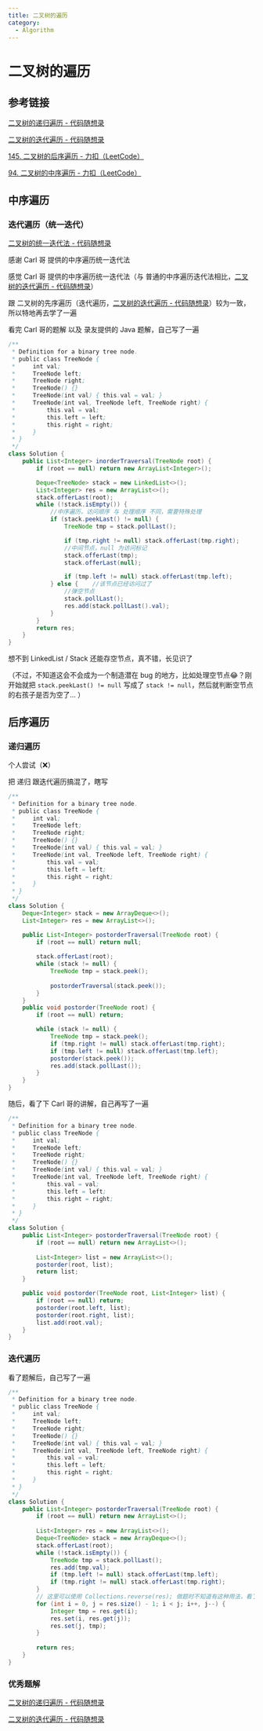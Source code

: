```yaml
---
title: 二叉树的遍历
category:
  - Algorithm
---
```


# 二叉树的遍历



## 参考链接

[二叉树的递归遍历 - 代码随想录](https://www.programmercarl.com/%E4%BA%8C%E5%8F%89%E6%A0%91%E7%9A%84%E9%80%92%E5%BD%92%E9%81%8D%E5%8E%86.html#%E6%80%9D%E8%B7%AF)

[二叉树的迭代遍历 - 代码随想录](https://www.programmercarl.com/%E4%BA%8C%E5%8F%89%E6%A0%91%E7%9A%84%E8%BF%AD%E4%BB%A3%E9%81%8D%E5%8E%86.html#%E6%80%9D%E8%B7%AF)

[145. 二叉树的后序遍历 - 力扣（LeetCode）](https://leetcode.cn/problems/binary-tree-postorder-traversal/description/)

[94. 二叉树的中序遍历 - 力扣（LeetCode）](https://leetcode.cn/problems/binary-tree-inorder-traversal/description/)



## 中序遍历



### 迭代遍历（统一迭代）

[二叉树的统一迭代法 - 代码随想录](https://www.programmercarl.com/%E4%BA%8C%E5%8F%89%E6%A0%91%E7%9A%84%E7%BB%9F%E4%B8%80%E8%BF%AD%E4%BB%A3%E6%B3%95.html#%E5%85%B6%E4%BB%96%E8%AF%AD%E8%A8%80%E7%89%88%E6%9C%AC)

感谢 Carl 哥 提供的中序遍历统一迭代法

感觉 Carl 哥 提供的中序遍历统一迭代法（与 普通的中序遍历迭代法相比，[二叉树的迭代遍历 - 代码随想录](https://www.programmercarl.com/%E4%BA%8C%E5%8F%89%E6%A0%91%E7%9A%84%E8%BF%AD%E4%BB%A3%E9%81%8D%E5%8E%86.html#%E7%AE%97%E6%B3%95%E5%85%AC%E5%BC%80%E8%AF%BE)）

跟 二叉树的先序遍历（迭代遍历，[二叉树的迭代遍历 - 代码随想录](https://www.programmercarl.com/%E4%BA%8C%E5%8F%89%E6%A0%91%E7%9A%84%E8%BF%AD%E4%BB%A3%E9%81%8D%E5%8E%86.html#%E7%AE%97%E6%B3%95%E5%85%AC%E5%BC%80%E8%AF%BE)）较为一致，所以特地再去学了一遍

看完 Carl 哥的题解 以及 录友提供的 Java 题解，自己写了一遍

```java
/**
 * Definition for a binary tree node.
 * public class TreeNode {
 *     int val;
 *     TreeNode left;
 *     TreeNode right;
 *     TreeNode() {}
 *     TreeNode(int val) { this.val = val; }
 *     TreeNode(int val, TreeNode left, TreeNode right) {
 *         this.val = val;
 *         this.left = left;
 *         this.right = right;
 *     }
 * }
 */
class Solution {
    public List<Integer> inorderTraversal(TreeNode root) {
        if (root == null) return new ArrayList<Integer>();

        Deque<TreeNode> stack = new LinkedList<>();
        List<Integer> res = new ArrayList<>();
        stack.offerLast(root);
        while (!stack.isEmpty()) {
            //中序遍历，访问顺序 与 处理顺序 不同，需要特殊处理
            if (stack.peekLast() != null) {
                TreeNode tmp = stack.pollLast();

                if (tmp.right != null) stack.offerLast(tmp.right);
                //中间节点，null 为访问标记
                stack.offerLast(tmp);
                stack.offerLast(null);

                if (tmp.left != null) stack.offerLast(tmp.left);
            } else {    //该节点已经访问过了
                //弹空节点
                stack.pollLast();
                res.add(stack.pollLast().val);
            }
        }
        return res;
    }
}
```

想不到 LinkedList / Stack 还能存空节点，真不错，长见识了

（不过，不知道这会不会成为一个制造潜在 bug 的地方，比如处理空节点😂？刚开始就把 `stack.peekLast() != null` 写成了 `stack != null`，然后就判断空节点的右孩子是否为空了... ）





## 后序遍历



### 递归遍历

个人尝试（❌）

把 递归 跟迭代遍历搞混了，瞎写

```java
/**
 * Definition for a binary tree node.
 * public class TreeNode {
 *     int val;
 *     TreeNode left;
 *     TreeNode right;
 *     TreeNode() {}
 *     TreeNode(int val) { this.val = val; }
 *     TreeNode(int val, TreeNode left, TreeNode right) {
 *         this.val = val;
 *         this.left = left;
 *         this.right = right;
 *     }
 * }
 */
class Solution {
    Deque<Integer> stack = new ArrayDeque<>();
    List<Integer> res = new ArrayList<>();

    public List<Integer> postorderTraversal(TreeNode root) {
        if (root == null) return null;
        
        stack.offerLast(root);
        while (stack != null) {
            TreeNode tmp = stack.peek();
            
            postorderTraversal(stack.peek());
        }
    }
    public void postorder(TreeNode root) {
        if (root == null) return;

        while (stack != null) {
            TreeNode tmp = stack.peek();
            if (tmp.right != null) stack.offerLast(tmp.right);
            if (tmp.left != null) stack.offerLast(tmp.left);
            postorder(stack.peek());
            res.add(stack.pollLast());
        }
    }
}
```

随后，看了下 Carl 哥的讲解，自己再写了一遍

```java
/**
 * Definition for a binary tree node.
 * public class TreeNode {
 *     int val;
 *     TreeNode left;
 *     TreeNode right;
 *     TreeNode() {}
 *     TreeNode(int val) { this.val = val; }
 *     TreeNode(int val, TreeNode left, TreeNode right) {
 *         this.val = val;
 *         this.left = left;
 *         this.right = right;
 *     }
 * }
 */
class Solution {
    public List<Integer> postorderTraversal(TreeNode root) {
        if (root == null) return new ArrayList<>();
        
        List<Integer> list = new ArrayList<>();
        postorder(root, list);
        return list;
    }

    public void postorder(TreeNode root, List<Integer> list) {
        if (root == null) return;
        postorder(root.left, list);
        postorder(root.right, list);
        list.add(root.val);
    }
}
```



### 迭代遍历

看了题解后，自己写了一遍

```java
/**
 * Definition for a binary tree node.
 * public class TreeNode {
 *     int val;
 *     TreeNode left;
 *     TreeNode right;
 *     TreeNode() {}
 *     TreeNode(int val) { this.val = val; }
 *     TreeNode(int val, TreeNode left, TreeNode right) {
 *         this.val = val;
 *         this.left = left;
 *         this.right = right;
 *     }
 * }
 */
class Solution {
    public List<Integer> postorderTraversal(TreeNode root) {
        if (root == null) return new ArrayList<>();
        
        List<Integer> res = new ArrayList<>();
        Deque<TreeNode> stack = new ArrayDeque<>(); 
        stack.offerLast(root);
        while (!stack.isEmpty()) {
            TreeNode tmp = stack.pollLast();
            res.add(tmp.val);
            if (tmp.left != null) stack.offerLast(tmp.left);
            if (tmp.right != null) stack.offerLast(tmp.right);
        }
        // 这里可以使用 Collections.reverse(res); 做题时不知道有这种用法，看了录友的题解才发现可以这样 
        for (int i = 0, j = res.size() - 1; i < j; i++, j--) {
            Integer tmp = res.get(i);
            res.set(i, res.get(j));
            res.set(j, tmp);
        }
        
        return res;
    }
}
```



### 优秀题解

[二叉树的递归遍历 - 代码随想录](https://www.programmercarl.com/%E4%BA%8C%E5%8F%89%E6%A0%91%E7%9A%84%E9%80%92%E5%BD%92%E9%81%8D%E5%8E%86.html#%E6%80%9D%E8%B7%AF)

[二叉树的迭代遍历 - 代码随想录](https://www.programmercarl.com/%E4%BA%8C%E5%8F%89%E6%A0%91%E7%9A%84%E8%BF%AD%E4%BB%A3%E9%81%8D%E5%8E%86.html#%E6%80%9D%E8%B7%AF)

